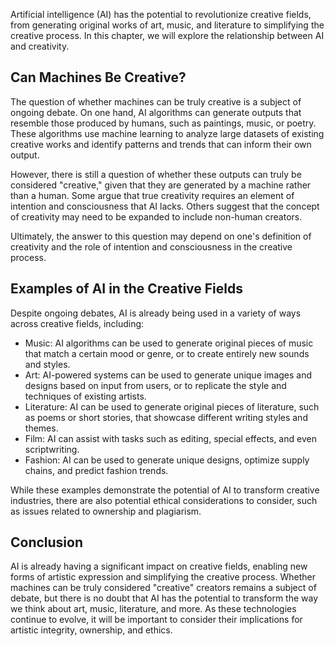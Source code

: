 
Artificial intelligence (AI) has the potential to revolutionize creative fields, from generating original works of art, music, and literature to simplifying the creative process. In this chapter, we will explore the relationship between AI and creativity.

Can Machines Be Creative?
-------------------------

The question of whether machines can be truly creative is a subject of ongoing debate. On one hand, AI algorithms can generate outputs that resemble those produced by humans, such as paintings, music, or poetry. These algorithms use machine learning to analyze large datasets of existing creative works and identify patterns and trends that can inform their own output.

However, there is still a question of whether these outputs can truly be considered "creative," given that they are generated by a machine rather than a human. Some argue that true creativity requires an element of intention and consciousness that AI lacks. Others suggest that the concept of creativity may need to be expanded to include non-human creators.

Ultimately, the answer to this question may depend on one's definition of creativity and the role of intention and consciousness in the creative process.

Examples of AI in the Creative Fields
-------------------------------------

Despite ongoing debates, AI is already being used in a variety of ways across creative fields, including:

* Music: AI algorithms can be used to generate original pieces of music that match a certain mood or genre, or to create entirely new sounds and styles.
* Art: AI-powered systems can be used to generate unique images and designs based on input from users, or to replicate the style and techniques of existing artists.
* Literature: AI can be used to generate original pieces of literature, such as poems or short stories, that showcase different writing styles and themes.
* Film: AI can assist with tasks such as editing, special effects, and even scriptwriting.
* Fashion: AI can be used to generate unique designs, optimize supply chains, and predict fashion trends.

While these examples demonstrate the potential of AI to transform creative industries, there are also potential ethical considerations to consider, such as issues related to ownership and plagiarism.

Conclusion
----------

AI is already having a significant impact on creative fields, enabling new forms of artistic expression and simplifying the creative process. Whether machines can be truly considered "creative" creators remains a subject of debate, but there is no doubt that AI has the potential to transform the way we think about art, music, literature, and more. As these technologies continue to evolve, it will be important to consider their implications for artistic integrity, ownership, and ethics.
